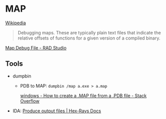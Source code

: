 # MAP
[Wikipedia](https://en.wikipedia.org/wiki/MAP_(file_format))

> Debugging maps. These are typically plain text files that indicate the relative offsets of functions for a given version of a compiled binary.

[Map Debug File - RAD Studio](https://docwiki.embarcadero.com/RADStudio/Athens/en/Map_Debug_File)

## Tools
- dumpbin
  - PDB to MAP: `dumpbin /map a.exe > a.map`

    [windows - How to create a .MAP file from a .PDB file - Stack Overflow](https://stackoverflow.com/questions/2451369/how-to-create-a-map-file-from-a-pdb-file)

- IDA: [Produce output files | Hex-Rays Docs](https://docs.hex-rays.com/user-guide/user-interface/menu-bar/file/produce-output-files#create-map-file)
